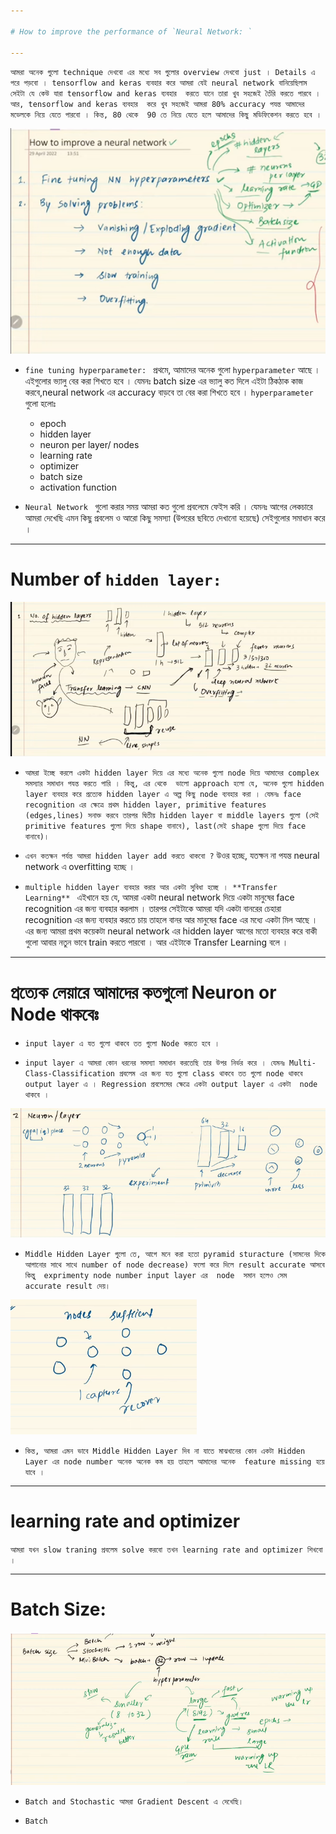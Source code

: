 ```yaml
---

# How to improve the performance of `Neural Network: `

---
```


`আমরা অনেক গুলো technique দেখবো এর মধ্যে সব গুলোর overview দেখবো just । Details এ পরে পড়বো । tensorflow and keras ব্যবহার করে আমরা যেই neural network বানিয়েছিলাম সেইটা যে কেউ যারা tensorflow and keras ব্যবহার  করতে যানে তারা খুব সহজেই তৈঁরি করতে পারবে । আর, tensorflow and keras ব্যবহার  করে খুব সহজেই আমরা 80% accuracy পযন্ত আমাদের মডেলকে নিয়ে যেতে পারবো । কিন্ত, 80 থেকে  90 তে নিয়ে যেতে হলে আমাদের কিছু মডিফিকেশন করতে হবে । `

![Alt text](image-132.png)


- `fine tuning hyperparameter: ` প্রথমে, আমাদের অনেক গুলো `hyperparameter` আছে । এইগুলোর ভ্যালু বের করা শিখতে হবে । যেমনঃ batch size এর ভ্যালু কত দিলে এইটা ঠিকঠাক কাজ করবে,neural network এর accuracy বাড়বে তা বের করা শিখতে হবে । `hyperparameter` গুলো হলোঃ 
    - epoch
    - hidden layer
    - neuron per layer/ nodes
    - learning rate
    - optimizer
    - batch size
    - activation function

-  `Neural Network ` গুলো করার সময় আমরা কত গুলো প্রবলেমে ফেইস করি । যেমনঃ আগের লেকচারে আমরা দেখেছি এমন কিছু প্রবলেম ও আরো কিছু সমস্যা (উপরের ছবিতে দেখানো হয়েছে) সেইগুলোর সমাধান করে । 


---
# Number of `hidden layer:`

![Alt text](image-133.png)

- `আমরা ইচ্ছে করলে একটা hidden layer দিয়ে এর মধ্যে অনেক গুলো node দিয়ে আমাদের complex সমস্যার সমাধান পযন্ত করতে পারি । কিন্তু, এর থেকে  ভালো approach হলো যে, অনেক গুলো hidden layer ব্যবহার করে প্রত্যেক hidden layer এ অল্প কিছু node ব্যবহার করা । যেমনঃ face recognition এর ক্ষেত্রে প্রথম hidden layer, primitive features (edges,lines) সনাক্ত করবে তারপর দ্বিতীয় hidden layer বা middle layers গুলো (সেই primitive features গুলো দিয়ে shape বানাবে), last(সেই shape গুলো দিয়ে face বানাবে)। `

- `এখন কতক্ষন পর্যন্ত আমরা hidden layer add করতে থাকবো ?`  উওর হচ্ছে,  যতক্ষন না পযন্ত neural network এ overfitting হচ্ছে ।   

- `multiple hidden layer ব্যবহার করার আর একটা সুবিধা হচ্ছে । **Transfer Learning** ` এইখানে হয় যে, আমরা একটা  neural network দিয়ে একটা মানুষের face recognition এর জন্য ব্যবহার করলাম । তারপর সেইটাকে আমরা যদি একটা বানরের চেহারা recognition এর জন্য ব্যবহার করতে চায় তাহলে বানর আর মানুষের face এর মধ্যে একটা মিল আছে । এর জন্য আমরা প্রথম কয়েকটা neural network এর hidden layer আগের মতো ব্যবহার করে বাকী গুলো আবার নতুন ভাবে train করতে পারবো । আর এইটাকে Transfer Learning বলে । 

---

# প্রত্যেক লেয়ারে আমাদের কতগুলো  Neuron or Node থাকবেঃ 

- `input layer এ যত গুলো থাকবে তত গুলো Node করতে হবে । `

- `input layer এ আমরা কোন ধরনের সমস্যা সমাধান করতেছি তার উপর নির্ভর করে । যেমনঃ Multi-Class-Classification প্রবলেম এর জন্য যত গুলো class থাকবে তত গুলো node থাকবে output layer এ । Regression প্রবলেমের ক্ষেত্রে একটা output layer এ একটা  node থাকবে । `

![Alt text](image-134.png)

- `Middle Hidden Layer গুলো তে, আগে মনে করা হতো pyramid sturacture (সামনের দিকে আগানোর সাথে সাথে number of node decrease) ফলো করে দিলে result accurate আসবে কিন্তু্‌  exprimenty node number input layer এর  node  সমান হলেও সেম accurate result দেয়।  `

![Alt text](image-135.png)

- `কিন্ত, আমরা এমন ভাবে Middle Hidden Layer দিব না যাতে মাঝখানের কোন একটা Hidden Layer এর node number অনেক অনেক কম হয় তাহলে আমাদের অনেক  feature missing হয়ে যাবে ।`

---

# learning rate and optimizer

`আমরা যখন slow traning প্রবলেম solve করবো তখন learning rate and optimizer শিখবো । `

---

# Batch Size:

![Alt text](image-136.png)

- `Batch and Stochastic আমরা Gradient Descent এ দেখেছি। `

- `Batch `



